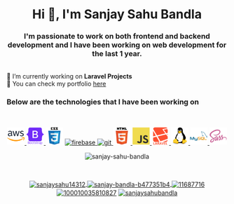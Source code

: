 <h1 align="center">Hi 👋, I'm Sanjay Sahu Bandla</h1>
<h3 align="center">I'm passionate to work on both frontend and backend development and I have been working on web
	development for the last 1 year.</h3>
<br />
 🔭 I’m currently working on <strong>Laravel Projects</strong>
 <br />
 📝 You can check my portfolio <a href="https://sanjay-sahu-bandla.github.io/">here</a>
<br />

<h3> Below are the technologies that I have been working on </h3>
<br />
<p align="center">
	<a href="https://aws.amazon.com" target="_blank"> <img src="https://raw.githubusercontent.com/devicons/devicon/master/icons/amazonwebservices/amazonwebservices-original-wordmark.svg" alt="aws" width="40" height="40"/> </a>
    <a href="https://getbootstrap.com" target="_blank"> <img src="https://raw.githubusercontent.com/devicons/devicon/master/icons/bootstrap/bootstrap-plain-wordmark.svg" alt="bootstrap" width="40" height="40"/> </a>
    <a href="https://www.w3schools.com/css/" target="_blank"> <img src="https://raw.githubusercontent.com/devicons/devicon/master/icons/css3/css3-original-wordmark.svg" alt="css3" width="40" height="40"/></a>
    <a href="https://firebase.google.com/" target="_blank"> <img src="https://www.vectorlogo.zone/logos/firebase/firebase-icon.svg" alt="firebase" width="40" height="40"/> </a>
    <a href="https://git-scm.com/" target="_blank"> <img src="https://www.vectorlogo.zone/logos/git-scm/git-scm-icon.svg" alt="git" width="40" height="40"/> </a>
    <a href="https://www.w3.org/html/" target="_blank"> <img src="https://raw.githubusercontent.com/devicons/devicon/master/icons/html5/html5-original-wordmark.svg" alt="html5" width="40" height="40"/> </a>
    <a href="https://developer.mozilla.org/en-US/docs/Web/JavaScript" target="_blank"> <img src="https://raw.githubusercontent.com/devicons/devicon/master/icons/javascript/javascript-original.svg" alt="javascript" width="40" height="40"/> </a>
    <a href="https://laravel.com/" target="_blank"> <img src="https://raw.githubusercontent.com/devicons/devicon/master/icons/laravel/laravel-plain-wordmark.svg" alt="laravel" width="40" height="40"/> </a>
    <a href="https://www.linux.org/" target="_blank"> <img src="https://raw.githubusercontent.com/devicons/devicon/master/icons/linux/linux-original.svg" alt="linux" width="40" height="40"/> </a>
    <a href="https://www.mysql.com/" target="_blank"> <img src="https://raw.githubusercontent.com/devicons/devicon/master/icons/mysql/mysql-original-wordmark.svg" alt="mysql" width="40" height="40"/> </a>
    <a href="https://sass-lang.com" target="_blank"> <img src="https://raw.githubusercontent.com/devicons/devicon/master/icons/sass/sass-original.svg" alt="sass" width="40" height="40"/> </a>
</p>

<p align="center">
	<img align="center"
		src="https://github-readme-stats.vercel.app/api/top-langs/?username=sanjay-sahu-bandla&layout=compact&hide=html"
		alt="sanjay-sahu-bandla" />
</p> <br />
<p align="center">
	<a href="https://twitter.com/sanjaysahu14312" target="blank">
		<img align="center" src="https://cdn.jsdelivr.net/npm/simple-icons@3.0.1/icons/twitter.svg"
			alt="sanjaysahu14312" height="30" width="30" />
	</a>
	<a href="https://linkedin.com/in/sanjay-bandla-b477351b4" target="blank">
		<img align="center" src="https://cdn.jsdelivr.net/npm/simple-icons@3.0.1/icons/linkedin.svg"
			alt="sanjay-bandla-b477351b4" height="30" width="30" />
	</a>
	<a href="https://stackoverflow.com/users/11687716" target="blank">
		<img align="center" src="https://cdn.jsdelivr.net/npm/simple-icons@3.0.1/icons/stackoverflow.svg" alt="11687716"
			height="30" width="30" />
	</a>
	<a href="https://fb.com/100010035810827" target="blank">
		<img align="center" src="https://cdn.jsdelivr.net/npm/simple-icons@3.0.1/icons/facebook.svg"
			alt="100010035810827" height="30" width="30" /></a> <a href="https://instagram.com/sanjaysahubandla"
		target="blank"><img align="center" src="https://cdn.jsdelivr.net/npm/simple-icons@3.0.1/icons/instagram.svg"
			alt="sanjaysahubandla" height="30" width="30" />
	</a>
</p>
